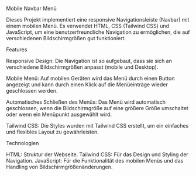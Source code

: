 Mobile Navbar Menü

Dieses Projekt implementiert eine responsive Navigationsleiste (Navbar) mit einem mobilen Menü. Es verwendet HTML, CSS (Tailwind CSS) und JavaScript, um eine benutzerfreundliche Navigation zu ermöglichen, die auf verschiedenen Bildschirmgrößen gut funktioniert.

Features

Responsive Design: Die Navigation ist so aufgebaut, dass sie sich an verschiedene Bildschirmgrößen anpasst (mobile und Desktop).

Mobile Menü: Auf mobilen Geräten wird das Menü durch einen Button angezeigt und kann durch einen Klick auf die Menüeinträge wieder geschlossen werden.

Automatisches Schließen des Menüs: Das Menü wird automatisch geschlossen, wenn die Bildschirmgröße auf eine größere Größe umschaltet oder wenn ein Menüpunkt ausgewählt wird.

Tailwind CSS: Die Styles wurden mit Tailwind CSS erstellt, um ein einfaches und flexibles Layout zu gewährleisten.

Technologien

HTML: Struktur der Webseite.
Tailwind CSS: Für das Design und Styling der Navigation.
JavaScript: Für die Funktionalität des mobilen Menüs und das Handling von Bildschirmgrößenänderungen.

